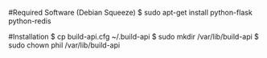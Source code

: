 #Required Software (Debian Squeeze)
$ sudo apt-get install python-flask python-redis

#Installation
$ cp build-api.cfg ~/.build-api
$ sudo mkdir /var/lib/build-api
$ sudo chown phil /var/lib/build-api
